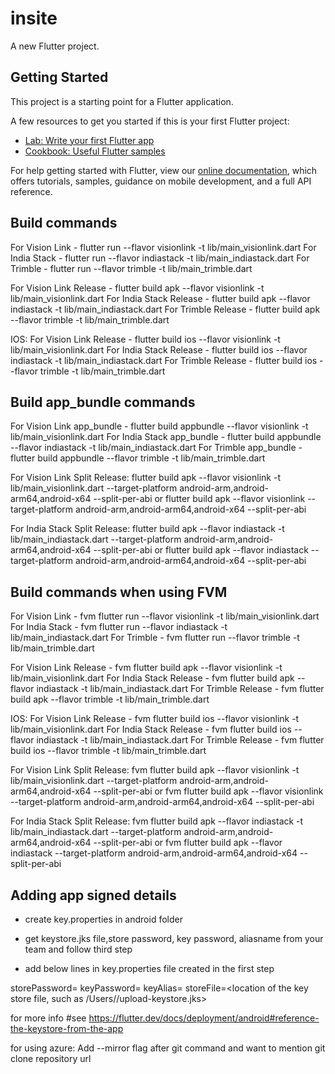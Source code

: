 # insite

A new Flutter project.

## Getting Started

This project is a starting point for a Flutter application.

A few resources to get you started if this is your first Flutter project:

- [Lab: Write your first Flutter app](https://flutter.dev/docs/get-started/codelab)
- [Cookbook: Useful Flutter samples](https://flutter.dev/docs/cookbook)

For help getting started with Flutter, view our
[online documentation](https://flutter.dev/docs), which offers tutorials,
samples, guidance on mobile development, and a full API reference.

## Build commands

For Vision Link - flutter run --flavor visionlink -t lib/main_visionlink.dart
For India Stack - flutter run --flavor indiastack -t lib/main_indiastack.dart
For Trimble - flutter run --flavor trimble -t lib/main_trimble.dart

For Vision Link Release - flutter build apk --flavor visionlink -t lib/main_visionlink.dart
For India Stack Release - flutter build apk --flavor indiastack -t lib/main_indiastack.dart
For Trimble Release - flutter build apk --flavor trimble -t lib/main_trimble.dart

IOS:
For Vision Link Release - flutter build ios --flavor visionlink -t lib/main_visionlink.dart
For India Stack Release - flutter build ios --flavor indiastack -t lib/main_indiastack.dart
For Trimble Release - flutter build ios --flavor trimble -t lib/main_trimble.dart

## Build app_bundle commands

For Vision Link app_bundle - flutter build appbundle --flavor visionlink -t lib/main_visionlink.dart
For India Stack app_bundle - flutter build appbundle --flavor indiastack -t lib/main_indiastack.dart
For Trimble app_bundle - flutter build appbundle --flavor trimble -t lib/main_trimble.dart

For Vision Link Split Release:
flutter build apk --flavor visionlink -t lib/main_visionlink.dart --target-platform android-arm,android-arm64,android-x64 --split-per-abi
        or
flutter build apk --flavor visionlink --target-platform android-arm,android-arm64,android-x64 --split-per-abi

For India Stack Split Release:
flutter build apk --flavor indiastack -t lib/main_indiastack.dart 
--target-platform android-arm,android-arm64,android-x64 --split-per-abi 
        or
flutter build apk --flavor indiastack --target-platform android-arm,android-arm64,android-x64 --split-per-abi

## Build commands when using FVM

For Vision Link - fvm flutter run --flavor visionlink -t lib/main_visionlink.dart
For India Stack - fvm flutter run --flavor indiastack -t lib/main_indiastack.dart
For Trimble - fvm flutter run --flavor trimble -t lib/main_trimble.dart

For Vision Link Release - fvm flutter build apk --flavor visionlink -t lib/main_visionlink.dart
For India Stack Release - fvm flutter build apk --flavor indiastack -t lib/main_indiastack.dart
For Trimble Release - fvm flutter build apk --flavor trimble -t lib/main_trimble.dart

IOS:
For Vision Link Release - fvm flutter build ios --flavor visionlink -t lib/main_visionlink.dart
For India Stack Release - fvm flutter build ios --flavor indiastack -t lib/main_indiastack.dart
For Trimble Release - fvm flutter build ios --flavor trimble -t lib/main_trimble.dart

For Vision Link Split Release:
fvm flutter build apk --flavor visionlink -t lib/main_visionlink.dart --target-platform android-arm,android-arm64,android-x64 --split-per-abi
        or
fvm flutter build apk --flavor visionlink --target-platform android-arm,android-arm64,android-x64 --split-per-abi

For India Stack Split Release:
fvm flutter build apk --flavor indiastack -t lib/main_indiastack.dart 
--target-platform android-arm,android-arm64,android-x64 --split-per-abi 
        or
fvm flutter build apk --flavor indiastack --target-platform android-arm,android-arm64,android-x64 --split-per-abi

## Adding app signed details

- create key.properties in android folder

- get keystore.jks file,store password, key password, aliasname from your team and follow third step

- add below lines in key.properties file created in the first step

storePassword=<storepassword>
keyPassword=<keypassword>
keyAlias=<alias name>
storeFile=<location of the key store file, such as /Users/<user name>/upload-keystore.jks>

for more info #see https://flutter.dev/docs/deployment/android#reference-the-keystore-from-the-app

for using azure:
Add --mirror flag after git command and want to mention git clone repository url


